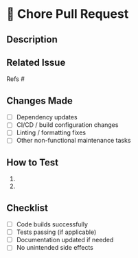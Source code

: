 # 🧹 Chore Pull Request

## Description
<!-- What maintenance task or configuration change does this PR perform? -->

## Related Issue
Refs #

## Changes Made
- [ ] Dependency updates
- [ ] CI/CD / build configuration changes
- [ ] Linting / formatting fixes
- [ ] Other non-functional maintenance tasks

## How to Test
<!-- Optional: steps to verify changes if necessary -->
1.
2.

## Checklist
- [ ] Code builds successfully
- [ ] Tests passing (if applicable)
- [ ] Documentation updated if needed
- [ ] No unintended side effects
